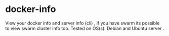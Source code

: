 # docker-info
View your docker info and server info (cli) , if you have swarm its possible to view swarm cluster info too.
Tested on OS(s): Debian and Ubuntu server .

